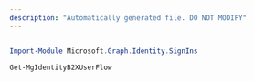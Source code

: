 ```yaml
---
description: "Automatically generated file. DO NOT MODIFY"
---
```


```powershell

Import-Module Microsoft.Graph.Identity.SignIns

Get-MgIdentityB2XUserFlow

```